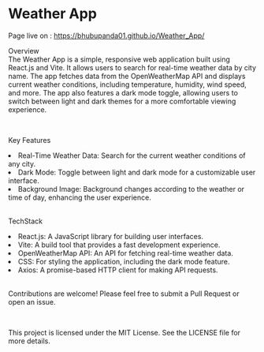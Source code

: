 # Weather App

Page live on : https://bhubupanda01.github.io/Weather_App/


Overview <br>
The Weather App is a simple, responsive web application built using React.js and Vite. It allows users to search for real-time weather data by city name. The app fetches data from the OpenWeatherMap API and displays current weather conditions, including temperature, humidity, wind speed, and more. The app also features a dark mode toggle, allowing users to switch between light and dark themes for a more comfortable viewing experience.

<br>

Key Features
<li>Real-Time Weather Data: Search for the current weather conditions of any city.</li>
<li>Dark Mode: Toggle between light and dark mode for a customizable user interface.</li>
<li>Background Image: Background changes according to the weather or time of day, enhancing the user experience.</li>

<br>

TechStack
<li>React.js: A JavaScript library for building user interfaces.</li>
<li>Vite: A build tool that provides a fast development experience.</li>
<li>OpenWeatherMap API: An API for fetching real-time weather data.</li>
<li>CSS: For styling the application, including the dark mode feature.</li>
<li>Axios: A promise-based HTTP client for making API requests.</li>

<br>

Contributions are welcome! Please feel free to submit a Pull Request or open an issue.

<br>

This project is licensed under the MIT License. See the LICENSE file for more details.
